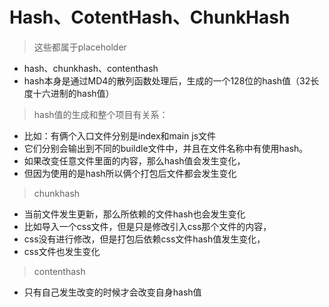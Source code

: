 # Hash、CotentHash、ChunkHash
> 这些都属于placeholder
* hash、chunkhash、contenthash
* hash本身是通过MD4的散列函数处理后，生成的一个128位的hash值（32长度十六进制的hash值）
> hash值的生成和整个项目有关系：
* 比如：有俩个入口文件分别是index和main js文件
* 它们分别会输出到不同的buildle文件中，并且在文件名称中有使用hash。
* 如果改变任意文件里面的内容，那么hash值会发生变化，
* 但因为使用的是hash所以俩个打包后文件都会发生变化
> chunkhash
* 当前文件发生更新，那么所依赖的文件hash也会发生变化
* 比如导入一个css文件，但是只是修改引入css那个文件的内容，
* css没有进行修改，但是打包后依赖css文件hash值发生变化，
* css文件也发生变化
> contenthash
* 只有自己发生改变的时候才会改变自身hash值
